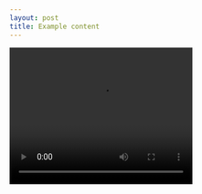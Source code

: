 ```yaml
---
layout: post
title: Example content
---
```


<video controls="true" width="320" height="240" >
  <source src="../../../media/scodescanner.mp4" type="video/mp4">
</video>
